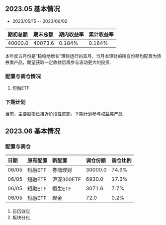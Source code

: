 ## 2023.05 基本情况

- 2023/05/15 -- 2023/06/02

| 期初总额 | 期末总额 | 期内收益率 | 累计收益率 |
|:--------|:--------|:----------|:-----------|
| 40000.0 | 40073.6 | 0.184% | 0.184% |

本年度五月份是“稳稳地增长”理财运行的首月，当月本理财的所有份额均配置为债券类产品，期望获取一定收益后再参与波动更大的投资.

### 配置与调仓情况

1. 短融ETF

### 下期计划

当前，主要股指已接近阶段性底部，下期计划参与权益类产品.

## 2023.06 基本情况

### 配置与调仓

| 日期 | 原有配置 | 新配置 | 调仓份额 | 调仓比例 |
|:------|:---------|:------|:---------|:--------|
| 06/05 | 短融ETF  | 券商理财 | 30000.0 | 74.9%     |
| 06/05 | 短融ETF  | 沪深300ETF | 6930.0 |  17.3%    |
| 06/05 | 短融ETF  | 恒生ETF | 3071.6 |   7.7%   |
| 06/05 | 短融ETF  | 现金 | 72.0 |  0.2%    |


1. 日历效应
2. 板块分化